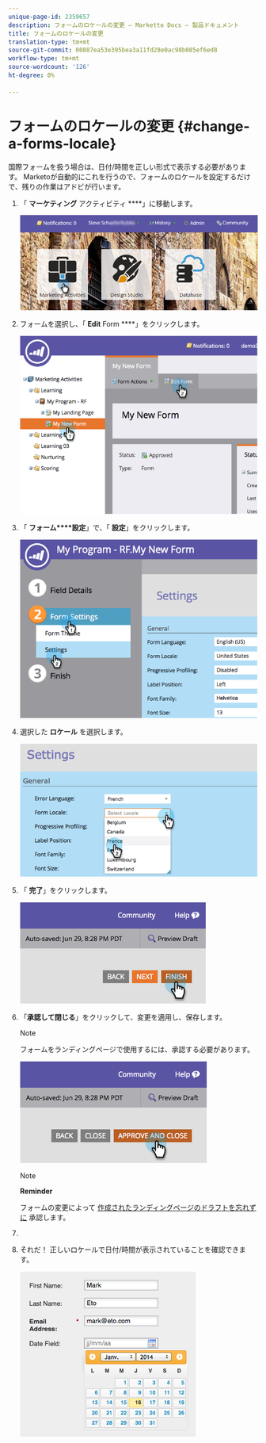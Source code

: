 ```yaml
---
unique-page-id: 2359657
description: フォームのロケールの変更 — Marketto Docs — 製品ドキュメント
title: フォームのロケールの変更
translation-type: tm+mt
source-git-commit: 00887ea53e395bea3a11fd28e0ac98b085ef6ed8
workflow-type: tm+mt
source-wordcount: '126'
ht-degree: 0%

---
```



# フォームのロケールの変更 {#change-a-forms-locale}

国際フォームを扱う場合は、日付/時間を正しい形式で表示する必要があります。 Marketoが自動的にこれを行うので、フォームのロケールを設定するだけで、残りの作業はアドビが行います。

1. 「 **マーケティング** アクティビティ ****」に移動します。

   ![](assets/login-marketing-activities-7.png)

1. フォームを選択し、「 **Edit** Form ****」をクリックします。

   ![](assets/image2014-9-15-12-3a52-3a52.png)

1. 「 **フォーム****設定**」で、「 **設定**」をクリックします。

   ![](assets/image2014-9-15-12-3a53-3a23.png)

1. 選択した **ロケール** を選択します。

   ![](assets/image2014-9-15-12-3a53-3a35.png)

1. 「 **完了**」をクリックします。

   ![](assets/image2014-9-15-12-3a53-3a43.png)

1. 「**承認して閉じる**」をクリックして、変更を適用し、保存します。

   >[!NOTE]
   >
   >フォームをランディングページで使用するには、承認する必要があります。

   ![](assets/image2014-9-15-12-3a53-3a52.png)

   >[!NOTE]
   >
   >**Reminder**
   >
   >
   >フォームの変更によって [作成されたランディングページのドラフトを忘れずに](../../../../product-docs/demand-generation/landing-pages/understanding-landing-pages/approve-unapprove-or-delete-a-landing-page.md) 承認します。

1. 
1. それだ！ 正しいロケールで日付/時間が表示されていることを確認できます。

   ![](assets/image2014-9-15-12-3a53-3a59.png)

